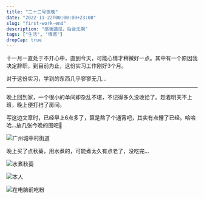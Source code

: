 ```yaml
---
title: "二十二号夜晚"
date: "2022-11-22T00:00:00+23:00"
slug: "first-work-end"
description: "感谢遇见，后会无期"
tags: ["生活", "情感"]
dropCap: true
---
```


十一月一直处于不开心中，直到今天，可能心情才稍微好一点。其中有一个原因我决定辞职，到目前为止，这份实习工作刚好3个月。

对于这份实习，学到的东西几乎寥寥无几...

---

晚上回到家，一个很小的单间却杂乱不堪，不记得多久没收拾了。趁着明天不上班，晚上便打扫了房间。

写这边文章时，已经早上6点多了，算是熬了个通宵吧，其实有点懵了已经。哈哈哈...放几张今晚的图吧👻

![](/images/第一份实习，记录夜晚/1.jpg '广州城中村街道')

晚上买了点秋葵，用水煮的，可能煮太久有点老了，没吃完...

![](/images/第一份实习，记录夜晚/4.jpg '水煮秋葵')

![](/images/第一份实习，记录夜晚/3.jpg '本人')

![](/images/第一份实习，记录夜晚/2.jpg '在电脑前吃粉')